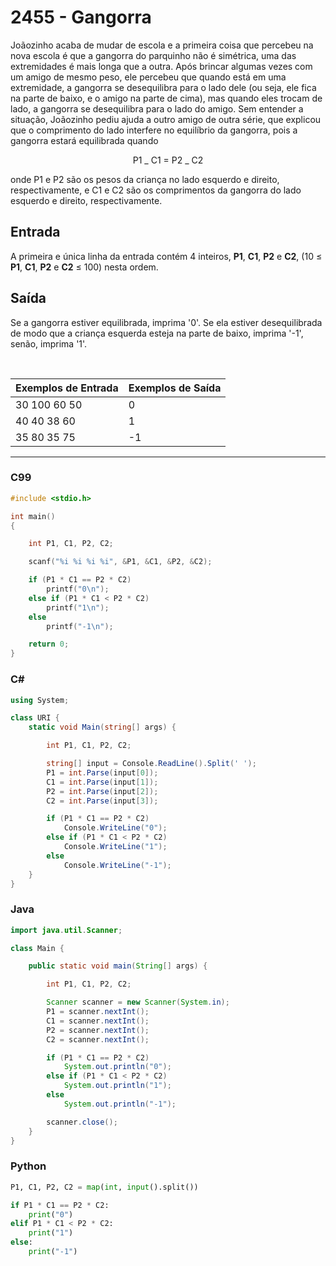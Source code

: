 # 2455 - Gangorra

Joãozinho acaba de mudar de escola e a primeira coisa que percebeu na nova escola é que a gangorra do parquinho não é simétrica, uma das extremidades é mais longa que a outra. Após brincar algumas vezes com um amigo de mesmo peso, ele percebeu que quando está em uma extremidade, a gangorra se desequilibra para o lado dele (ou seja, ele fica na parte de baixo, e o amigo na parte de cima), mas quando eles trocam de lado, a gangorra se desequilibra para o lado do amigo. Sem entender a situação, Joãozinho pediu ajuda a outro amigo de outra série, que explicou que o comprimento do lado interfere no equilíbrio da gangorra, pois a gangorra estará equilibrada quando

<p style="text-align: center;"> P1 _ C1 = P2 _ C2 </p>

onde P1 e P2 são os pesos da criança no lado esquerdo e direito, respectivamente, e C1 e C2 são os comprimentos da gangorra do lado esquerdo e direito, respectivamente.

## Entrada

A primeira e única linha da entrada contém 4 inteiros, **P1**, **C1**, **P2** e **C2**, (10 ≤ **P1**, **C1**, **P2** e **C2** ≤ 100) nesta ordem.

## Saída

Se a gangorra estiver equilibrada, imprima '0'. Se ela estiver desequilibrada de modo que a criança esquerda esteja na parte de baixo, imprima '-1', senão, imprima '1'.

&nbsp;

| Exemplos de Entrada | Exemplos de Saída |
| ------------------- | ----------------- |
| 30 100 60 50        | 0                 |
| 40 40 38 60         | 1                 |
| 35 80 35 75         | -1                |

---

### C99

```c
#include <stdio.h>

int main()
{

    int P1, C1, P2, C2;

    scanf("%i %i %i %i", &P1, &C1, &P2, &C2);

    if (P1 * C1 == P2 * C2)
        printf("0\n");
    else if (P1 * C1 < P2 * C2)
        printf("1\n");
    else
        printf("-1\n");

    return 0;
}
```

### C#

```cs
using System;

class URI {
    static void Main(string[] args) {

        int P1, C1, P2, C2;

        string[] input = Console.ReadLine().Split(' ');
        P1 = int.Parse(input[0]);
        C1 = int.Parse(input[1]);
        P2 = int.Parse(input[2]);
        C2 = int.Parse(input[3]);

        if (P1 * C1 == P2 * C2)
            Console.WriteLine("0");
        else if (P1 * C1 < P2 * C2)
            Console.WriteLine("1");
        else
            Console.WriteLine("-1");
    }
}
```

### Java

```java
import java.util.Scanner;

class Main {

    public static void main(String[] args) {

        int P1, C1, P2, C2;

        Scanner scanner = new Scanner(System.in);
        P1 = scanner.nextInt();
        C1 = scanner.nextInt();
        P2 = scanner.nextInt();
        C2 = scanner.nextInt();

        if (P1 * C1 == P2 * C2)
            System.out.println("0");
        else if (P1 * C1 < P2 * C2)
            System.out.println("1");
        else
            System.out.println("-1");

        scanner.close();
    }
}
```

### Python

```python
P1, C1, P2, C2 = map(int, input().split())

if P1 * C1 == P2 * C2:
    print("0")
elif P1 * C1 < P2 * C2:
    print("1")
else:
    print("-1")
```
